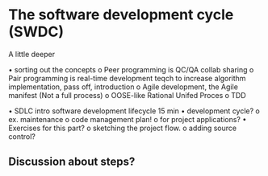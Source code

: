 # The software development cycle (SWDC)

A little deeper

•	sorting out the concepts
o	Peer programming is QC/QA collab sharing
o	Pair programming is real-time development teqch to increase algorithm implementation, pass off, introduction
o	Agile development, the Agile manifest (Not a full process)
o	OOSE-like Rational Unifed Proces
o	TDD

•	SDLC intro software development lifecycle 15 min
•	development cycle?
o	ex. maintenance
o	code management plan!
o	for project applications?
•	Exercises for this part?
o	sketching the project flow.
o	adding source control?



## Discussion about steps?
